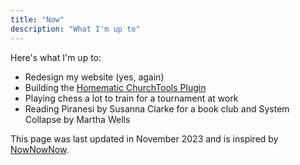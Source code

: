 ```yaml
---
title: "Now"
description: "What I'm up to"
---
```


Here's what I'm up to:

- Redesign my website (yes, again)
- Building the [Homematic ChurchTools Plugin](http://localhost:4321/projects/)
- Playing chess a lot to train for a tournament at work
- Reading Piranesi by Susanna Clarke for a book club and System Collapse by 
  Martha Wells

This page was last updated in November 2023 and is inspired by [NowNowNow](https://nownownow.com).
